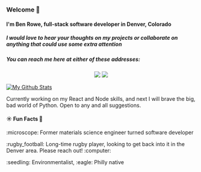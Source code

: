 ### Welcome 👋


#### I'm Ben Rowe, full-stack software developer in Denver, Colorado

##### I would love to hear your thoughts on my projects or collaborate on anything that could use some extra attention 

##### You can reach me here at either of these addresses:
<div align='middle'>
    <a href='mailto:browe495@gmail.com?subject=[Github]' ><img src='https://img.shields.io/badge/Gmail-D14836?style=for-the-badge&logo=gmail&logoColor=white' /></a>
    <a href='http://www.linkedin.com/ben-rowe-tech/' ><img src='https://img.shields.io/badge/LinkedIn-0077B5?style=for-the-badge&logo=linkedin&logoColor=white' /></a>
</div>


[![My Github Stats](https://github.readme.stats.vercel.app/api?username=benjamin787&count_private=true&theme=dark)](https://github.com/benjamin787/github-readme-stats)



<p>Currently working on my React and Node skills, and next I will brave the big, bad world of Python. Open to any and all suggestions.
</p>


<!--
**benjamin787/benjamin787** is a ✨ _special_ ✨ repository because its `README.md` (this file) appears on your GitHub profile.

Here are some ideas to get you started:

- 🔭 I’m currently working on ...
- 🌱 I’m currently learning ...
- 👯 I’m looking to collaborate on ...
- 🤔 I’m looking for help with ...
- 💬 Ask me about ...
- 📫 How to reach me: ...
- 😄 Pronouns: ...
- ⚡ Fun fact: ...
-->

#### :sunny:   Fun Facts   :confetti_ball:
<p>:microscope: Former materials science engineer turned software developer</p>
<p>
    :rugby_football: Long-time rugby player, looking to get back into it in the Denver area. Please reach out! :computer:
</p>
<p>:seedling: Environmentalist, :eagle: Philly native</p>
